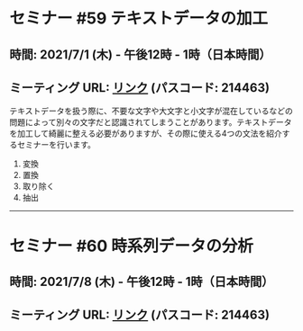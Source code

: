 # セミナー #59 テキストデータの加工

## 時間: 2021/7/1 (木) - 午後12時 - 1時（日本時間）

## ミーティング URL: [リンク](https://us02web.zoom.us/j/331585134?pwd=VGVyeXBRWjFMT2hESFdhSU45Z2d0dz09) (パスコード: 214463)

テキストデータを扱う際に、不要な文字や大文字と小文字が混在しているなどの問題によって別々の文字だと認識されてしまうことがあります。テキストデータを加工して綺麗に整える必要がありますが、その際に使える4つの文法を紹介するセミナーを行います。

1. 変換
2. 置換
3. 取り除く
4. 抽出

---

# セミナー #60 時系列データの分析

## 時間: 2021/7/8 (木) - 午後12時 - 1時（日本時間）

## ミーティング URL: [リンク](https://us02web.zoom.us/j/331585134?pwd=VGVyeXBRWjFMT2hESFdhSU45Z2d0dz09) (パスコード: 214463)

